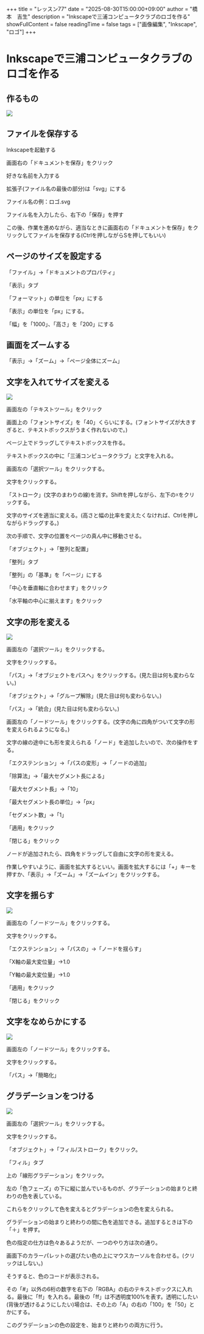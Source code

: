 +++
title = "レッスン77"
date = "2025-08-30T15:00:00+09:00"
author = "橋本　吉生"
description = "Inkscapeで三浦コンピュータクラブのロゴを作る"
showFullContent = false
readingTime = false
tags = ["画像編集", "Inkscape", "ロゴ"]
+++
# Inkscapeで三浦コンピュータクラブのロゴを作る

## 作るもの

![](/images/完成.png)

## ファイルを保存する

Inkscapeを起動する

画面右の「ドキュメントを保存」をクリック

好きな名前を入力する

拡張子(ファイル名の最後の部分)は「svg」にする

ファイル名の例：ロゴ.svg

ファイル名を入力したら、右下の「保存」を押す

この後、作業を進めながら、適当なときに画面右の「ドキュメントを保存」をクリックしてファイルを保存する(Ctrlを押しながらSを押してもいい)

## ページのサイズを設定する

「ファイル」→「ドキュメントのプロパティ」

「表示」タブ

「フォーマット」の単位を「px」にする

「表示」の単位を「px」にする。

「幅」を「1000」、「高さ」を「200」にする

## 画面をズームする

「表示」→「ズーム」→「ページ全体にズーム」

## 文字を入れてサイズを変える

![](/images/文字.png)

画面左の「テキストツール」をクリック

画面上の「フォントサイズ」を「40」くらいにする。(フォントサイズが大きすぎると、テキストボックスがうまく作れないので。)

ページ上でドラッグしてテキストボックスを作る。

テキストボックスの中に「三浦コンピュータクラブ」と文字を入れる。

画面左の「選択ツール」をクリックする。

文字をクリックする。

「ストローク」(文字のまわりの線)を消す。Shiftを押しながら、左下の☓をクリックする。

文字のサイズを適当に変える。(高さと幅の比率を変えたくなければ、Ctrlを押しながらドラッグする。)

次の手順で、文字の位置をページの真ん中に移動させる。

「オブジェクト」→「整列と配置」

「整列」タブ

「整列」の「基準」を「ページ」にする

「中心を垂直軸に合わせます」をクリック

「水平軸の中心に揃えます」をクリック

## 文字の形を変える

![](/images/たらす.png)

画面左の「選択ツール」をクリックする。

文字をクリックする。

「パス」→「オブジェクトをパスへ」をクリックする。(見た目は何も変わらない。)

「オブジェクト」→「グループ解除」(見た目は何も変わらない。)

「パス」→「統合」(見た目は何も変わらない。)

画面左の「ノードツール」をクリックする。(文字の角に四角がついて文字の形を変えられるようになる。)

文字の線の途中にも形を変えられる「ノード」を追加したいので、次の操作をする。

「エクステンション」→「パスの変形」→「ノードの追加」

「除算法」→「最大セグメント長による」

「最大セグメント長」→「10」

「最大セグメント長の単位」→「px」

「セグメント数」→「1」

「適用」をクリック

「閉じる」をクリック

ノードが追加されたら、四角をドラッグして自由に文字の形を変える。

作業しやすいように、画面を拡大するといい。画面を拡大するには「+」キーを押すか、「表示」→「ズーム」→「ズームイン」をクリックする。

## 文字を揺らす

![](/images/揺らす.png)

画面左の「ノードツール」をクリックする。

文字をクリックする。

「エクステンション」→「パスの」→「ノードを揺らす」

「X軸の最大変位量」→1.0

「Y軸の最大変位量」→1.0

「適用」をクリック

「閉じる」をクリック

## 文字をなめらかにする

![](/images/なめらか.png)

画面左の「ノードツール」をクリックする。

文字をクリックする。

「パス」→「簡略化」

## グラデーションをつける

![](/images/完成.png)

画面左の「選択ツール」をクリックする。

文字をクリックする。

「オブジェクト」→「フィル/ストローク」をクリック。

「フィル」タブ

上の「線形グラデーション」をクリック。

左の「色フェーズ」の下に縦に並んでいるものが、グラデーションの始まりと終わりの色を表している。

これらをクリックして色を変えるとグラデーションの色を変えられる。

グラデーションの始まりと終わりの間に色を追加できる。追加するときは下の「＋」を押す。

色の指定の仕方は色々あるようだが、一つのやり方は次の通り。

画面下のカラーパレットの選びたい色の上にマウスカーソルを合わせる。(クリックはしない。)

そうすると、色のコードが表示される。

その「#」以外の6桁の数字を右下の「RGBA」の右のテキストボックスに入れる。最後に「ff」を入れる。最後の「ff」は不透明度100%を表す。透明にしたい(背後が透けるようにしたい)場合は、その上の「A」の右の「100」を「50」とかにする。

このグラデーションの色の設定を、始まりと終わりの両方に行う。
